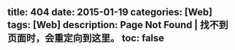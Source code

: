 title: 404
date: 2015-01-19
categories: [Web]
tags: [Web]
description: Page Not Found | 找不到页面时，会重定向到这里。
toc: false
---
<script type="text/javascript"> window.location.href="/404.html"; </script>
